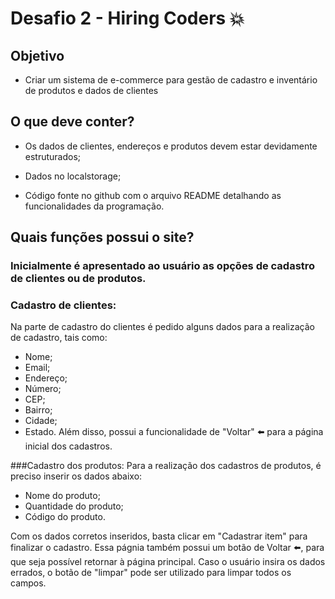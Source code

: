 # Desafio 2 - Hiring Coders :boom:
## Objetivo

 - Criar um sistema de e-commerce para gestão de cadastro e inventário de produtos e dados de clientes

## O que deve conter?

 - Os dados de clientes, endereços e produtos devem estar devidamente estruturados;

 - Dados no localstorage;

 - Código fonte no github com o arquivo README detalhando as funcionalidades da programação.



## Quais funções possui o site?

### Inicialmente é apresentado ao usuário as opções de cadastro de clientes ou de produtos.

### Cadastro de clientes:
 Na parte de cadastro do clientes é pedido alguns dados para a realização de cadastro, tais como:
  - Nome;
  - Email;
  - Endereço;
  - Número;
  - CEP;
  - Bairro;
  - Cidade;
  - Estado.
Além disso, possui a funcionalidade de "Voltar" :arrow_left: para a página inicial dos cadastros.

###Cadastro dos produtos:
 Para a realização dos cadastros de produtos, é preciso inserir os dados abaixo:
  - Nome do produto;
  - Quantidade do produto;
  - Código do produto.

 Com os dados corretos inseridos, basta clicar em "Cadastrar item" para finalizar o cadastro. Essa págnia também possui um botão de Voltar :arrow_left:, para que seja possível retornar à página principal.
 Caso o usuário insira os dados errados, o botão de "limpar" pode ser utilizado para limpar todos os campos.




